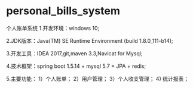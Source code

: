 # personal_bills_system
个人账单系统
1.开发环境：windows 10;

2.JDK版本：Java(TM) SE Runtime Environment (build 1.8.0_111-b14);

3.开发工具：IDEA 2017,git,maven 3.3,Navicat for Mysql;

4.技术框架：spring boot 1.5.14 + mysql 5.7 + JPA + redis;

5.主要功能：
  1）个人账单；
  2）用户管理；
  3）个人收支管理；
  4) 统计报表；

